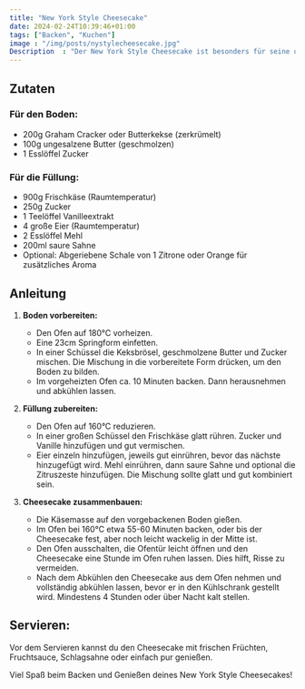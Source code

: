 ```yaml
---
title: "New York Style Cheesecake"
date: 2024-02-24T10:39:46+01:00
tags: ["Backen", "Kuchen"]
image : "/img/posts/nystylecheesecake.jpg"
Description  : "Der New York Style Cheesecake ist besonders für seine unglaublich cremige Textur, den reichen Geschmack und die dichte, satte Konsistenz bekannt, die ihn von anderen Cheesecake-Varianten abhebt."
---
```

## Zutaten

### Für den Boden:
- 200g Graham Cracker oder Butterkekse (zerkrümelt)
- 100g ungesalzene Butter (geschmolzen)
- 1 Esslöffel Zucker

### Für die Füllung:
- 900g Frischkäse (Raumtemperatur)
- 250g Zucker
- 1 Teelöffel Vanilleextrakt
- 4 große Eier (Raumtemperatur)
- 2 Esslöffel Mehl
- 200ml saure Sahne
- Optional: Abgeriebene Schale von 1 Zitrone oder Orange für zusätzliches Aroma

## Anleitung

1. **Boden vorbereiten:**
   - Den Ofen auf 180°C vorheizen.
   - Eine 23cm Springform einfetten.
   - In einer Schüssel die Keksbrösel, geschmolzene Butter und Zucker mischen. Die Mischung in die vorbereitete Form drücken, um den Boden zu bilden.
   - Im vorgeheizten Ofen ca. 10 Minuten backen. Dann herausnehmen und abkühlen lassen.

2. **Füllung zubereiten:**
   - Den Ofen auf 160°C reduzieren.
   - In einer großen Schüssel den Frischkäse glatt rühren. Zucker und Vanille hinzufügen und gut vermischen.
   - Eier einzeln hinzufügen, jeweils gut einrühren, bevor das nächste hinzugefügt wird. Mehl einrühren, dann saure Sahne und optional die Zitruszeste hinzufügen. Die Mischung sollte glatt und gut kombiniert sein.

3. **Cheesecake zusammenbauen:**
   - Die Käsemasse auf den vorgebackenen Boden gießen.
   - Im Ofen bei 160°C etwa 55-60 Minuten backen, oder bis der Cheesecake fest, aber noch leicht wackelig in der Mitte ist.
   - Den Ofen ausschalten, die Ofentür leicht öffnen und den Cheesecake eine Stunde im Ofen ruhen lassen. Dies hilft, Risse zu vermeiden.
   - Nach dem Abkühlen den Cheesecake aus dem Ofen nehmen und vollständig abkühlen lassen, bevor er in den Kühlschrank gestellt wird. Mindestens 4 Stunden oder über Nacht kalt stellen.

## Servieren:
Vor dem Servieren kannst du den Cheesecake mit frischen Früchten, Fruchtsauce, Schlagsahne oder einfach pur genießen.

Viel Spaß beim Backen und Genießen deines New York Style Cheesecakes!

